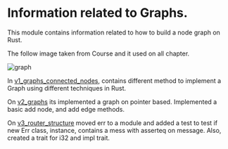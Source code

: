# Information related to Graphs.


This module contains information related to how to build a node graph on Rust.

The follow image taken from Course and it used on all chapter.

![graph](../../blob/main/p4_connected_nodes/graph.png?raw=true)



In [v1_graphs_connected_nodes](../../main/p4_connected_nodes/v1_graphs_connected_nodes/src/main.rs), contains different method to implement a Graph using different techniques in Rust.


On [v2_graphs](../../main/p4_connected_nodes/v2_graphs/src/main.rs) its implemented a graph on pointer based.
Implemented a basic add node, and add edge methods.

On [v3_router_structure](../../main/p4_connected_nodes/v3_router_structure/src/main.rs) moved err to a module and added a test to test if new Err class, instance, contains a mess with asserteq on message.
Also,  created a trait for i32 and impl trait.

